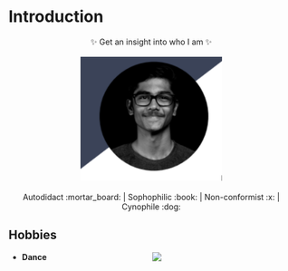 # Introduction

<p align="center">
  ✨ Get an insight into who I am ✨<br>
  <br>
  <img width="250"  src="my image.png">
  <br>
  <br> 
    Autodidact :mortar_board:
	| Sophophilic :book:
	| Non-conformist :x:
	| Cynophile :dog:<br>

</p>

## Hobbies
<img width="250"  src="https://www.thefix.com/sites/default/files/styles/article/public/hobbies%20mage1-26%20copy_0.jpg" align="right">

- **Dance**







